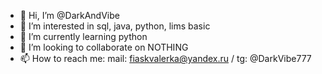 - 👋 Hi, I’m @DarkAndVibe
- 👀 I’m interested in sql, java, python, lims basic
- 🌱 I’m currently learning python
- 💞️ I’m looking to collaborate on NOTHING
- 📫 How to reach me: mail: fiaskvalerka@yandex.ru / tg: @DarkVibe777

<!---
DarkAndVibe/DarkAndVibe is a ✨ special ✨ repository because its `README.md` (this file) appears on your GitHub profile.
You can click the Preview link to take a look at your changes.
--->
